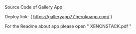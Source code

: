  
 
 
 
 
 Source Code of Gallery App
 
 Deploy link- (  https://galleryapp77.herokuapp.com/ ) 


For the Readme about app please open " XENONSTACK.pdf "
